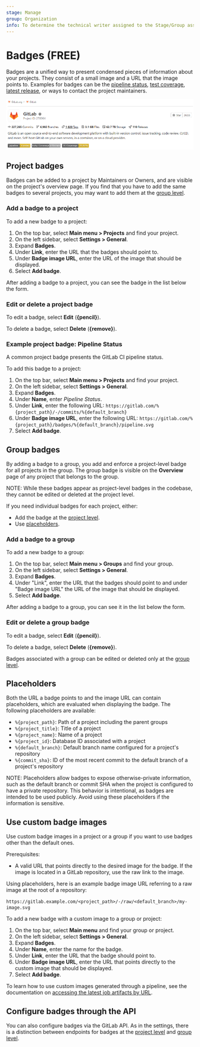 ```yaml
---
stage: Manage
group: Organization
info: To determine the technical writer assigned to the Stage/Group associated with this page, see https://about.gitlab.com/handbook/product/ux/technical-writing/#assignments
---
```


# Badges **(FREE)**

Badges are a unified way to present condensed pieces of information about your
projects. They consist of a small image and a URL that the image
points to. Examples for badges can be the [pipeline status](../../ci/pipelines/settings.md#pipeline-status-badge),
[test coverage](../../ci/pipelines/settings.md#test-coverage-report-badge), [latest release](../../ci/pipelines/settings.md#latest-release-badge), or ways to contact the
project maintainers.

![Badges on Project information page](img/project_overview_badges_v13_10.png)

## Project badges

Badges can be added to a project by Maintainers or Owners, and are visible on the project's overview page.
If you find that you have to add the same badges to several projects, you may want to add them at the [group level](#group-badges).

### Add a badge to a project

To add a new badge to a project:

1. On the top bar, select **Main menu > Projects** and find your project.
1. On the left sidebar, select **Settings > General**.
1. Expand **Badges**.
1. Under **Link**, enter the URL that the badges should point to.
1. Under **Badge image URL**, enter the URL of the image that should be displayed.
1. Select **Add badge**.

After adding a badge to a project, you can see the badge in the list below the form.

### Edit or delete a project badge

To edit a badge, select **Edit** (**{pencil}**).

To delete a badge, select **Delete** (**{remove}**).

### Example project badge: Pipeline Status

A common project badge presents the GitLab CI pipeline status.

To add this badge to a project:

1. On the top bar, select **Main menu > Projects** and find your project.
1. On the left sidebar, select **Settings > General**.
1. Expand **Badges**.
1. Under **Name**, enter _Pipeline Status_.
1. Under **Link**, enter the following URL:
   `https://gitlab.com/%{project_path}/-/commits/%{default_branch}`
1. Under **Badge image URL**, enter the following URL:
   `https://gitlab.com/%{project_path}/badges/%{default_branch}/pipeline.svg`
1. Select **Add badge**.

## Group badges

By adding a badge to a group, you add and enforce a project-level badge
for all projects in the group. The group badge is visible on the **Overview**
page of any project that belongs to the group.

NOTE:
While these badges appear as project-level badges in the codebase, they
cannot be edited or deleted at the project level.

If you need individual badges for each project, either:

- Add the badge at the [project level](#project-badges).
- Use [placeholders](#placeholders).

### Add a badge to a group

To add a new badge to a group:

1. On the top bar, select **Main menu > Groups** and find your group.
1. On the left sidebar, select **Settings > General**.
1. Expand **Badges**.
1. Under "Link", enter the URL that the badges should point to and under
   "Badge image URL" the URL of the image that should be displayed.
1. Select **Add badge**.

After adding a badge to a group, you can see it in the list below the form.

### Edit or delete a group badge

To edit a badge, select **Edit** (**{pencil}**).

To delete a badge, select **Delete** (**{remove}**).

Badges associated with a group can be edited or deleted only at the [group level](#group-badges).

## Placeholders

Both the URL a badge points to and the image URL can contain placeholders,
which are evaluated when displaying the badge.
The following placeholders are available:

- `%{project_path}`: Path of a project including the parent groups
- `%{project_title}`: Title of a project
- `%{project_name}`: Name of a project
- `%{project_id}`: Database ID associated with a project
- `%{default_branch}`: Default branch name configured for a project's repository
- `%{commit_sha}`: ID of the most recent commit to the default branch of a
  project's repository

NOTE:
Placeholders allow badges to expose otherwise-private information, such as the
default branch or commit SHA when the project is configured to have a private
repository. This behavior is intentional, as badges are intended to be used publicly. Avoid
using these placeholders if the information is sensitive.

## Use custom badge images

Use custom badge images in a project or a group if you want to use badges other than the default
ones.

Prerequisites:

- A valid URL that points directly to the desired image for the badge.
  If the image is located in a GitLab repository, use the raw link to the image.

Using placeholders, here is an example badge image URL referring to a raw image at the root of a repository:

```plaintext
https://gitlab.example.com/<project_path>/-/raw/<default_branch>/my-image.svg
```

To add a new badge with a custom image to a group or project:

1. On the top bar, select **Main menu** and find your group or project.
1. On the left sidebar, select **Settings > General**.
1. Expand **Badges**.
1. Under **Name**, enter the name for the badge.
1. Under **Link**, enter the URL that the badge should point to.
1. Under **Badge image URL**, enter the URL that points directly to the custom image that should be
   displayed.
1. Select **Add badge**.

To learn how to use custom images generated through a pipeline, see the documentation on
[accessing the latest job artifacts by URL](../../ci/pipelines/job_artifacts.md#access-the-latest-job-artifacts).

## Configure badges through the API

You can also configure badges via the GitLab API. As in the settings, there is
a distinction between endpoints for badges at the
[project level](../../api/project_badges.md) and [group level](../../api/group_badges.md).
